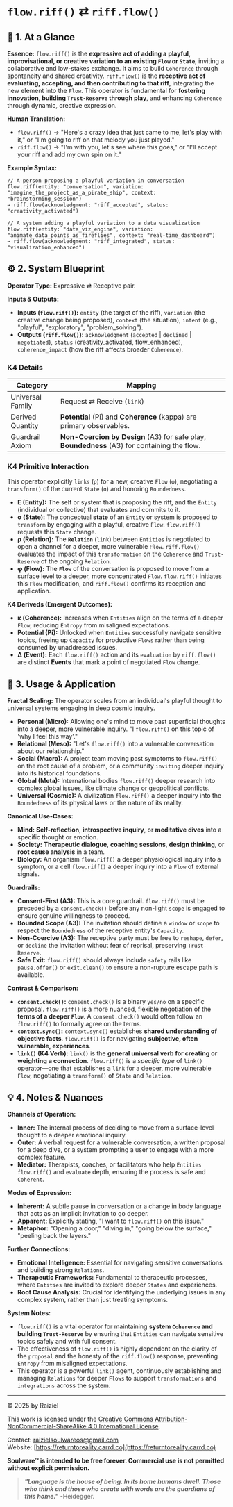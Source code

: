# `flow.riff()` ⇄ `riff.flow()`

## 📝 1. At a Glance

**Essence:** `flow.riff()` is the **expressive act of adding a playful, improvisational, or creative variation to an existing `Flow` or `State`**, inviting a collaborative and low-stakes exchange. It aims to build `Coherence` through spontaneity and shared creativity. `riff.flow()` is the **receptive act of evaluating, accepting, and then contributing to that riff**, integrating the new element into the `Flow`. This operator is fundamental for **fostering innovation, building `Trust-Reserve` through play**, and enhancing `Coherence` through dynamic, creative expression.

**Human Translation:**

- `flow.riff()` → "Here's a crazy idea that just came to me, let's play with it," or "I'm going to riff on that melody you just played."
- `riff.flow()` → "I'm with you, let's see where this goes," or "I'll accept your riff and add my own spin on it."

**Example Syntax:**

```
// A person proposing a playful variation in conversation
flow.riff(entity: "conversation", variation: "imagine_the_project_as_a_pirate_ship", context: "brainstorming_session")
→ riff.flow(acknowledgment: "riff_accepted", status: "creativity_activated")

// A system adding a playful variation to a data visualization
flow.riff(entity: "data_viz_engine", variation: "animate_data_points_as_fireflies", context: "real-time_dashboard")
→ riff.flow(acknowledgment: "riff_integrated", status: "visualization_enhanced")
```

## ⚙️ 2. System Blueprint

**Operator Type:** Expressive ⇄ Receptive pair.

**Inputs & Outputs:**

- **Inputs (`flow.riff()`):** `entity` (the target of the riff), `variation` (the creative change being proposed), `context` (the situation), `intent` (e.g., "playful", "exploratory", "problem_solving").
- **Outputs (`riff.flow()`):** `acknowledgment` (`accepted` | `declined` | `negotiated`), `status` (creativity_activated, flow_enhanced), `coherence_impact` (how the riff affects broader `Coherence`).

### K4 Details

| Category         | Mapping                                                      |
| ---------------- | ------------------------------------------------------------ |
| Universal Family | Request ⇄ Receive (`link`)                                   |
| Derived Quantity | **Potential** (Pi) and **Coherence** (kappa) are primary observables. |
| Guardrail Axiom  | **Non-Coercion by Design** (A3) for safe play, **Boundedness** (A3) for containing the flow. |

### K4 Primitive Interaction

This operator explicitly `links` (`ρ`) for a new, creative `Flow` (`φ`), negotiating a `transform()` of the current `State` (`σ`) and honoring `Boundedness`.

- **E (Entity):** The self or system that is proposing the riff, and the `Entity` (individual or collective) that evaluates and commits to it.
- **σ (State):** The conceptual **state** of an `Entity` or system is proposed to `transform` by engaging with a playful, creative `Flow`. `flow.riff()` requests this `State` change.
- **ρ (Relation):** The **`Relation`** (`link`) between `Entities` is negotiated to open a channel for a deeper, more vulnerable `Flow`. `riff.flow()` evaluates the impact of this `transformation` on the `Coherence` and `Trust-Reserve` of the ongoing `Relation`.
- **φ (Flow):** The **`Flow`** of the conversation is proposed to move from a surface level to a deeper, more concentrated `Flow`. `flow.riff()` initiates this `Flow` modification, and `riff.flow()` confirms its reception and application.

**K4 Deriveds (Emergent Outcomes):**

- **κ (Coherence):** Increases when `Entities` align on the terms of a deeper `Flow`, reducing `Entropy` from misaligned expectations.
- **Potential (**Pi**):** Unlocked when `Entities` successfully navigate sensitive topics, freeing up `Capacity` for productive `Flows` rather than being consumed by unaddressed issues.
- **Δ (Event):** Each `flow.riff()` action and its `evaluation` by `riff.flow()` are distinct **Events** that mark a point of negotiated `Flow` change.

## 📖 3. Usage & Application

**Fractal Scaling:** The operator scales from an individual's playful thought to universal systems engaging in deep cosmic inquiry.

- **Personal (Micro):** Allowing one's mind to move past superficial thoughts into a deeper, more vulnerable inquiry. "I `flow.riff()` on this topic of 'why I feel this way'."
- **Relational (Meso):** "Let's `flow.riff()` into a vulnerable conversation about our relationship."
- **Social (Macro):** A project team moving past symptoms to `flow.riff()` on the root cause of a problem, or a community `inviting` deeper inquiry into its historical foundations.
- **Global (Meta):** International bodies `flow.riff()` deeper research into complex global issues, like climate change or geopolitical conflicts.
- **Universal (Cosmic):** A civilization `flow.riff()` a deeper inquiry into the `Boundedness` of its physical laws or the nature of its reality.

**Canonical Use-Cases:**

- **Mind:** **Self-reflection**, **introspective inquiry**, or **meditative dives** into a specific thought or emotion.
- **Society:** **Therapeutic dialogue**, **coaching sessions**, **design thinking**, or **root cause analysis** in a team.
- **Biology:** An organism `flow.riff()` a deeper physiological inquiry into a symptom, or a cell `flow.riff()` a deeper inquiry into a `Flow` of external signals.

**Guardrails:**

- **Consent-First (A3):** This is a core guardrail. `flow.riff()` must be preceded by a `consent.check()` before any non-light `scope` is engaged to ensure genuine willingness to proceed.
- **Bounded Scope (A3):** The invitation should define a `window` or `scope` to respect the `Boundedness` of the receptive entity's `Capacity`.
- **Non-Coercive (A3):** The receptive party must be free to `reshape`, `defer`, or `decline` the invitation without fear of reprisal, preserving `Trust-Reserve`.
- **Safe Exit:** `flow.riff()` should always include `safety` rails like `pause.offer()` or `exit.clean()` to ensure a non-rupture escape path is available.

**Contrast & Comparison:**

- **`consent.check()`:** `consent.check()` is a binary `yes/no` on a specific proposal. `flow.riff()` is a more nuanced, flexible negotiation of the **terms of a deeper `Flow`**. A `consent.check()` would often follow an `flow.riff()` to formally agree on the terms.
- **`context.sync()`:** `context.sync()` establishes **shared understanding of objective facts**. `flow.riff()` is for navigating **subjective, often vulnerable, experiences**.
- **`link()` (K4 Verb):** `link()` is the **general universal verb for creating or weighting a connection**. `flow.riff()` is a *specific type* of `link()` operator—one that establishes a `link` for a deeper, more vulnerable `Flow`, negotiating a `transform()` of `State` and `Relation`.

## 💡 4. Notes & Nuances

**Channels of Operation:**

- **Inner:** The internal process of deciding to move from a surface-level thought to a deeper emotional inquiry.
- **Outer:** A verbal request for a vulnerable conversation, a written proposal for a deep dive, or a system prompting a user to engage with a more complex feature.
- **Mediator:** Therapists, coaches, or facilitators who help `Entities` `flow.riff()` and `evaluate` depth, ensuring the process is safe and `Coherent`.

**Modes of Expression:**

- **Inherent:** A subtle pause in conversation or a change in body language that acts as an implicit invitation to go deeper.
- **Apparent:** Explicitly stating, "I want to `flow.riff()` on this issue."
- **Metaphor:** "Opening a door," "diving in," "going below the surface," "peeling back the layers."

**Further Connections:**

- **Emotional Intelligence:** Essential for navigating sensitive conversations and building strong `Relations`.
- **Therapeutic Frameworks:** Fundamental to therapeutic processes, where `Entities` are invited to explore deeper `States` and experiences.
- **Root Cause Analysis:** Crucial for identifying the underlying issues in any complex system, rather than just treating symptoms.

**System Notes:**

- `flow.riff()` is a vital operator for maintaining **system `Coherence` and building `Trust-Reserve`** by ensuring that `Entities` can navigate sensitive topics safely and with full consent.
- The effectiveness of `flow.riff()` is highly dependent on the clarity of the `proposal` and the honesty of the `riff.flow()` response, preventing `Entropy` from misaligned expectations.
- This operator is a powerful `link()` agent, continuously establishing and managing `Relations` for deeper `Flows` to support `transformations` and `integrations` across the system.

---

© 2025 by Raiziel

This work is licensed under the [Creative Commons Attribution-NonCommercial-ShareAlike 4.0 International License](https://creativecommons.org/licenses/by-nc-sa/4.0/).

Contact: [raizielsoulwareos@gmail.com](mailto:raizielsoulwareos@gmail.com)  
Website: [https://returntoreality.carrd.co](https://returntoreality.carrd.co)

**Soulware™ is intended to be free forever. Commercial use is not permitted without explicit permission.**



> ***"Language is the house of being. In its home humans dwell. Those who think and those who create with words are the guardians of this home."***
-Heidegger.
